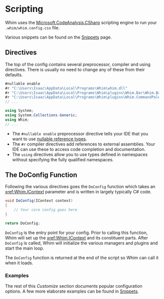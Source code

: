 # Scripting

Whim uses the [Microsoft.CodeAnalysis.CSharp](https://learn.microsoft.com/en-us/dotnet/api/microsoft.codeanalysis.csharp) scripting engine to run your `.whim/whim.config.csx` file.

Various snippets can be found on the [Snippets](core/snippets.md) page.

## Directives

The top of the config contains several preprocessor, compiler and using directives. There is usually no need to change any of these from their defaults.

```csharp
#nullable enable
#r "C:\Users\Isaac\AppData\Local\Programs\Whim\whim.dll"
#r "C:\Users\Isaac\AppData\Local\Programs\Whim\plugins\Whim.Bar\Whim.Bar.dll"
#r "C:\Users\Isaac\AppData\Local\Programs\Whim\plugins\Whim.CommandPalette\Whim.CommandPalette.dll"
// ...

using System;
using System.Collections.Generic;
using Whim;
// ...
```

- The `#nullable enable` preprocessor directive tells your IDE that you want to use [nullable reference types](https://docs.microsoft.com/en-us/dotnet/csharp/nullable-references).
- The `#r` compiler directives add references to external assemblies. Your IDE can use these to access code completion and documentation.
- The `using` directives allow you to use types defined in namespaces without specifying the fully qualified namespaces.

## The DoConfig Function

Following the various directives goes the `DoConfig` function which takes an <xref:Whim.IContext> parameter and is written in largely typically C# code.

```csharp
void DoConfig(IContext context)
{
    // Your core config goes here
}

return DoConfig;
```

`DoConfig` is the entry point for your config. Prior to calling this function, Whim will set up the <xref:Whim.IContext> and its constituent parts. After `DoConfig` is called, Whim will initialize the various managers and plugins and start the main loop.

The `DoConfig` function is returned at the end of the script so Whim can call it when it loads.

### Examples

The rest of this _Customize_ section documents popular configuration options. A few more elaborate examples can be found in [Snippets](core/snippets.md).
